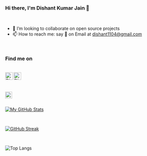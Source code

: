 ### Hi there, I'm Dishant Kumar Jain 👋


<br>


- 👯 I’m looking to collaborate on open source projects
- 📫 How to reach me: say 👋 on Email at dishant1104@gmail.com

<br> 

### Find me on
<br> 
<a href="https://www.linkedin.com/in/dishant-kumar-jain-7206711ba">
  <img align="left" alt="Dishant145 Linkedin" width="24px" src="https://cdn.jsdelivr.net/npm/simple-icons@v3/icons/linkedin.svg" />
</a>
<a href="https://github.com/Dishant145">
  <img align="left" alt="Dishant145 Github" width="24px" src="https://cdn.jsdelivr.net/npm/simple-icons@v3/icons/github.svg" />
</a>

<br><br>

<img align="left" height="22px" src="https://komarev.com/ghpvc/?username=Dishant145&label=Visitors&color=0E75B6&style=plastic" alt="Dishant145" />

<br><br>

[![My GitHub Stats](https://github-readme-stats.vercel.app/api/?username=dishant145&count_private=true&theme=tokyonight&showicons=true)](https://github.com/Dishant145)

<br>

[![GitHub Streak](https://github-readme-streak-stats.herokuapp.com/?user=Dishant145&theme=dark)](https://github.com/Dishant145)

<br>

![Top Langs](https://github-readme-stats.vercel.app/api/top-langs/?username=Dishant145&theme=tokyonight)

